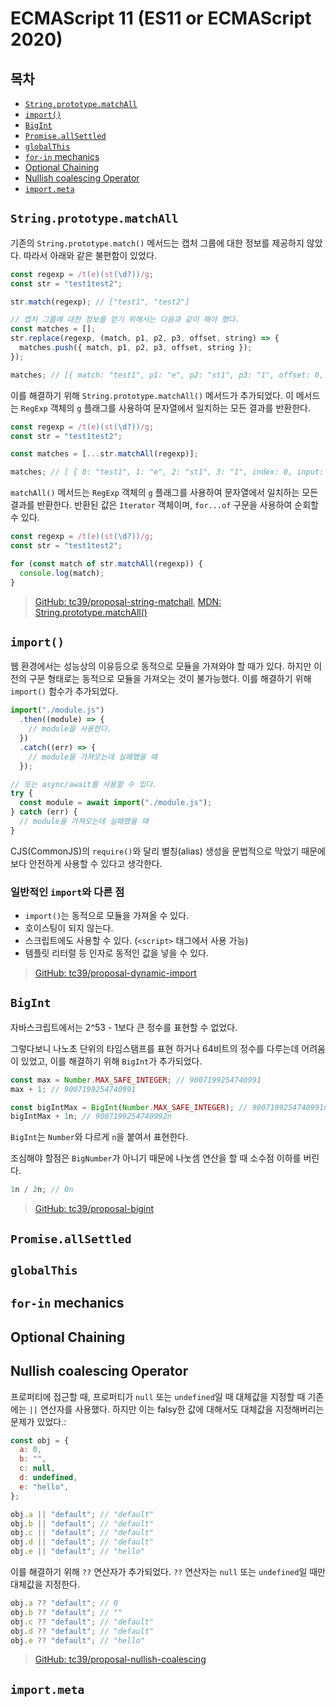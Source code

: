 # ECMAScript 11 (ES11 or ECMAScript 2020)

## 목차

- [`String.prototype.matchAll`](#stringprototypematchall)
- [`import()`](#import)
- [`BigInt`](#bigint)
- [`Promise.allSettled`](#promiseallsettled)
- [`globalThis`](#globalthis)
- [`for-in` mechanics](#for-in-mechanics)
- [Optional Chaining](#optional-chaining)
- [Nullish coalescing Operator](#nullish-coalescing-operator)
- [`import.meta`](#importmeta)

## `String.prototype.matchAll`

기존의 `String.prototype.match()` 메서드는 캡처 그룹에 대한 정보를 제공하지 않았다. 따라서 아래와 같은 불편함이 있었다.

```javascript
const regexp = /t(e)(st(\d?))/g;
const str = "test1test2";

str.match(regexp); // ["test1", "test2"]

// 캡처 그룹에 대한 정보를 얻기 위해서는 다음과 같이 해야 했다.
const matches = [];
str.replace(regexp, (match, p1, p2, p3, offset, string) => {
  matches.push({ match, p1, p2, p3, offset, string });
});

matches; // [{ match: "test1", p1: "e", p2: "st1", p3: "1", offset: 0, string: "test1test2" }, { match: "test2", p1: "e", p2: "st2", p3: "2", offset: 5, string: "test1test2" }]
```

이를 해결하기 위해 `String.prototype.matchAll()` 메서드가 추가되었다. 이 메서드는 `RegExp` 객체의 `g` 플래그를 사용하여 문자열에서 일치하는 모든 결과를 반환한다.

```javascript
const regexp = /t(e)(st(\d?))/g;
const str = "test1test2";

const matches = [...str.matchAll(regexp)];

matches; // [ { 0: "test1", 1: "e", 2: "st1", 3: "1", index: 0, input: "test1test2" }, { 0: "test2", 1: "e", 2: "st2", 3: "2", index: 5, input: "test1test2" } ]
```

`matchAll()` 메서드는 `RegExp` 객체의 `g` 플래그를 사용하여 문자열에서 일치하는 모든 결과를 반환한다. 반환된 값은 `Iterator` 객체이며, `for...of` 구문을 사용하여 순회할 수 있다.

```javascript
const regexp = /t(e)(st(\d?))/g;
const str = "test1test2";

for (const match of str.matchAll(regexp)) {
  console.log(match);
}
```

> [GitHub: tc39/proposal-string-matchall](https://github.com/tc39/proposal-string-matchall), [MDN: String.prototype.matchAll()](https://developer.mozilla.org/en-US/docs/Web/JavaScript/Reference/Global_Objects/String/matchAll)

## `import()`

웹 환경에서는 성능상의 이유등으로 동적으로 모듈을 가져와야 할 때가 있다. 하지만 이전의 구문 형태로는 동적으로 모듈을 가져오는 것이 불가능했다. 이를 해결하기 위해 `import()` 함수가 추가되었다.

```javascript
import("./module.js")
  .then((module) => {
    // module을 사용한다.
  })
  .catch((err) => {
    // module을 가져오는데 실패했을 때
  });

// 또는 async/await를 사용할 수 있다.
try {
  const module = await import("./module.js");
} catch (err) {
  // module을 가져오는데 실패했을 때
}
```

CJS(CommonJS)의 `require()`와 달리 별칭(alias) 생성을 문법적으로 막았기 때문에 보다 안전하게 사용할 수 있다고 생각한다.

### 일반적인 `import`와 다른 점

- `import()`는 동적으로 모듈을 가져올 수 있다.
- 호이스팅이 되지 않는다.
- 스크립트에도 사용할 수 있다. (`<script>` 태그에서 사용 가능)
- 템플릿 리터럴 등 인자로 동적인 값을 넣을 수 있다.

> [GitHub: tc39/proposal-dynamic-import](https://github.com/tc39/proposal-dynamic-import)

## `BigInt`

자바스크립트에서는 2^53 - 1보다 큰 정수를 표현할 수 없었다.

그렇다보니 나노초 단위의 타임스탬프를 표현 하거나 64비트의 정수를 다루는데 어려움이 있었고, 이를 해결하기 위해 `BigInt`가 추가되었다.

```javascript
const max = Number.MAX_SAFE_INTEGER; // 9007199254740991
max + 1; // 9007199254740991

const bigIntMax = BigInt(Number.MAX_SAFE_INTEGER); // 9007199254740991n
bigIntMax + 1n; // 9007199254740992n
```

`BigInt`는 `Number`와 다르게 `n`을 붙여서 표현한다.

조심해야 할점은 `BigNumber`가 아니기 때문에 나눗셈 연산을 할 때 소수점 이하를 버린다.

```JavaScript
1n / 2n; // 0n
```

> [GitHub: tc39/proposal-bigint](https://github.com/tc39/proposal-bigint?tab=readme-ov-file)

## `Promise.allSettled`

## `globalThis`

## `for-in` mechanics

## Optional Chaining

## Nullish coalescing Operator

프로퍼티에 접근할 때, 프로퍼티가 `null` 또는 `undefined`일 때 대체값을 지정할 때 기존에는 `||` 연산자를 사용했다. 하지만 이는 falsy한 값에 대해서도 대체값을 지정해버리는 문제가 있었다.:

```javascript
const obj = {
  a: 0,
  b: "",
  c: null,
  d: undefined,
  e: "hello",
};

obj.a || "default"; // "default"
obj.b || "default"; // "default"
obj.c || "default"; // "default"
obj.d || "default"; // "default"
obj.e || "default"; // "hello"
```

이를 해결하기 위해 `??` 연산자가 추가되었다. `??` 연산자는 `null` 또는 `undefined`일 때만 대체값을 지정한다.

```javascript
obj.a ?? "default"; // 0
obj.b ?? "default"; // ""
obj.c ?? "default"; // "default"
obj.d ?? "default"; // "default"
obj.e ?? "default"; // "hello"
```

> [GitHub: tc39/proposal-nullish-coalescing](https://github.com/tc39/proposal-nullish-coalescing)

## `import.meta`

